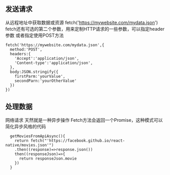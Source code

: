 ## 发送请求

从远程地址中获取数据或资源
fetch('https://mywebsite.com/mydata.json')
fetch还有可选的第二个参数，用来定制HTTP请求的一些参数，可以指定header参数 或者指定使用POST方法
```
fetch('https://mywebsite.com/mydata.json',{
  method:'POST',
  headers:{
    'Accept':'application/json',
    'Content-type':'application/json',
  },
  body:JSON.stringify({
    firstParm:'yourValue',
    secondParn:'yourOtherValue'
  })
})
```
## 处理数据
网络请求 天然就是一种异步操作  Fetch方法会返回一个Promise，这种模式可以简化异步风格的代码
```
  getMoviesFromApiAsync(){
    return fetch("'https://facebook.github.io/react-native/movies.json'")
    .then((response)=>response.json())
    then((responseJson)=>{
      return responseJson.movie
    })
  }
```                                                                                                                                                                                                                                                                                                                                                                                                                                                                                                                                                                                                                                                                                                                                                                                                                                                                                                                                                                         